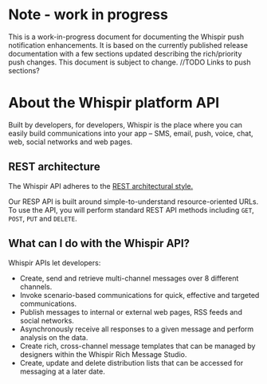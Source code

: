 # Note - work in progress
This is a work-in-progress document for documenting the Whispir push notification enhancements. 
It is based on the currently published release documentation with a few sections updated describing the rich/priority push changes. This document is subject to change.
//TODO Links to push sections? 

# About the Whispir platform API


Built by developers, for developers, Whispir is the place where you can easily build communications into your app – SMS, email, push, voice, chat, web, social networks and web pages.

## REST architecture

The Whispir API adheres to the [REST architectural style.](https://en.wikipedia.org/wiki/Representational_state_transfer)

Our RESP API is built around simple-to-understand resource-oriented URLs. To use the API, you will perform standard REST API methods including `GET`, `POST`, `PUT` and `DELETE`.

## What can I do with the Whispir API?

Whispir APIs let developers:

- Create, send and retrieve multi-channel messages over 8 different channels.
- Invoke scenario-based communications for quick, effective and targeted communications.
- Publish messages to internal or external web pages, RSS feeds and social networks.
- Asynchronously receive all responses to a given message and perform analysis on the data.
- Create rich, cross-channel message templates that can be managed by designers within the Whispir Rich Message Studio.
- Create, update and delete distribution lists that can be accessed for messaging at a later date.


